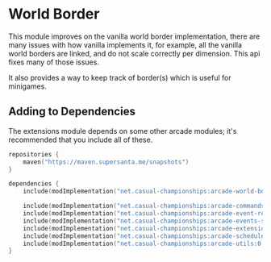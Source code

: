 # World Border

This module improves on the vanilla world border implementation, there are many issues
with how vanilla implements it, for example, all the vanilla world borders are linked,
and do not scale correctly per dimension. This api fixes many of those issues.

It also provides a way to keep track of border(s) which is useful for minigames.

## Adding to Dependencies

The extensions module depends on some other arcade modules; it's recommended that you
include all of these.

```kts
repositories {
    maven("https://maven.supersanta.me/snapshots")
}

dependencies {
    include(modImplementation("net.casual-championships:arcade-world-border:0.4.0-alpha.7+1.21.4")!!)

    include(modImplementation("net.casual-championships:arcade-commands:0.4.0-alpha.7+1.21.4")!!)
    include(modImplementation("net.casual-championships:arcade-event-registry:0.4.0-alpha.7+1.21.4")!!)
    include(modImplementation("net.casual-championships:arcade-events-server:0.4.0-alpha.7+1.21.4")!!)
    include(modImplementation("net.casual-championships:arcade-extensions:0.4.0-alpha.7+1.21.4")!!)
    include(modImplementation("net.casual-championships:arcade-scheduler:0.4.0-alpha.7+1.21.4")!!)
    include(modImplementation("net.casual-championships:arcade-utils:0.4.0-alpha.7+1.21.4")!!)
}
```
